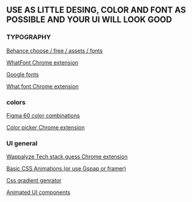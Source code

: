 ## USE AS LITTLE DESING, COLOR AND FONT AS POSSIBLE AND YOUR UI WILL LOOK GOOD


### TYPOGRAPHY


<a href="https://www.behance.net/assets?tracking_source=nav20" target="_blank" rel=""> Behance choose / free / assets / fonts </a>

<a href="https://www.behance.net/assets?tracking_source=nav20" target="_blank" rel=""> WhatFont Chrome extension </a>

<a href="https://fonts.google.com" target="_blank" rel=""> Google fonts </a>

<a href="https://chromewebstore.google.com/detail/what-font-find-font/banojpgedjnmhklbggjekijlfckjodlh" target="_blank" rel=""> What font Chrome extension </a>

### colors

<a href="https://www.figma.com/resource-library/color-combinations" target="_blank" rel=""> Figma 60 color combinations </a>

<a href="https://chromewebstore.google.com/detail/colorzilla/bhlhnicpbhignbdhedgjhgdocnmhomnp" target="_blank" rel=""> Color picker Chrome extension </a>



### UI general

<a href="https://chromewebstore.google.com/detail/wappalyzer-technology-pro/gppongmhjkpfnbhagpmjfkannfbllamg" target="_blank" rel=""> Wappalyze Tech stack guess Chrome extension </a>

<a href="https://animista.net" target="_blank" rel=""> Basic CSS Animations (or use Gspap or framer) </a>

<a href="https://www.css-gradient.com/" target="_blank" rel=""> Css gradient genrator </a>

<a href="https://uiverse.io/elements" target="_blank" rel=""> Animated UI components </a>





